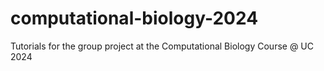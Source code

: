 # computational-biology-2024
Tutorials for the group project at the Computational Biology Course @ UC 2024
